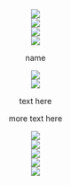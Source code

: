 <div align="center">
  <img src="https://64.media.tumblr.com/a15a327be29ffc0decc20648785843b9/2597afcf5e857fa0-ae/s1280x1920/eedc893995a9e49476388720a3f334aa468c8d19.pnj">
</div>

<div align="center">
  <img src="https://64.media.tumblr.com/424a1a7b7deb843812978c76f1b3e527/b94f5aa4a2a2a3f4-72/s2048x3072/b67c353fd42210a704c548c099929ad1b479aaec.pnj">
</div>

<div align="center">
  <img src="https://64.media.tumblr.com/240b5f7e0ec3147353a7e4b16ff4872f/6869b527f3370e87-f2/s2048x3072/e91defe5c6d333af93207f5536cf858338aeef36.pnj">
</div>

<div align="center">
  <img src="https://github.com/user-attachments/assets/721e13d9-487d-4545-be85-aa5e3df78834">
</div>

<p align="center">name</p>

<div align="center">
  <img src="https://64.media.tumblr.com/ef6193729988b1bf78f9bb51ca756f3b/27135c145aba7e3a-3c/s250x400/5ff66f19ce3743eec71784a2cd1d54730f21ed7b.gifv">
</div>

<div align="center">
  <img src="https://64.media.tumblr.com/2568e7d82709ead76bf1f34452ec9239/bedb4ec6cf2ce37d-62/s2048x3072/eacfe82abcf88d8998ddbbb12c43eb2dbcbae703.pnj">
</div>

<p align="center">text here</p>
<p align="center">more text here</p>

<div align="center">
  <img src="https://64.media.tumblr.com/2a0fae33b4e8a6b0f28733a54eb4db51/bedb4ec6cf2ce37d-39/s2048x3072/fe0db993298fd8790bb802dd4337c096a006784e.pnj">
</div>

<div align="center">
  <img src="https://64.media.tumblr.com/4c0fbdb617de0a727198bd67bb55498b/af1d2bd09d335007-c5/s640x960/128e15ce5c977d219cfa80ff80c22352b117720b.pnj">
</div>

<div align="center">
  <img src="https://64.media.tumblr.com/52d4d48ec3955e2e6fb58f8bbe33c275/6e655db92b6f9731-11/s1280x1920/50ebfd9495fc3b46f2ad11ca13005b1a41cb8a46.pnj">
</div>

<div align="center">
  <img src="https://64.media.tumblr.com/424a1a7b7deb843812978c76f1b3e527/b94f5aa4a2a2a3f4-72/s2048x3072/b67c353fd42210a704c548c099929ad1b479aaec.pnj">
</div>

<div align="center">
  <img src="https://64.media.tumblr.com/a15a327be29ffc0decc20648785843b9/2597afcf5e857fa0-ae/s1280x1920/eedc893995a9e49476388720a3f334aa468c8d19.pnj">
</div>
